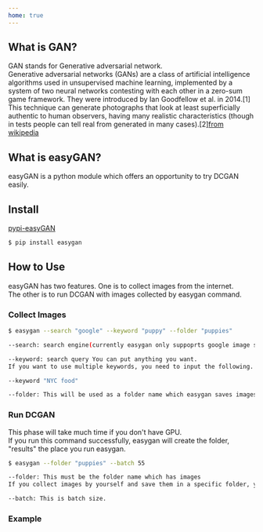```yaml
---
home: true
---
```


## What is GAN?

GAN stands for Generative adversarial network.  
Generative adversarial networks (GANs) are a class of artificial intelligence algorithms used in unsupervised machine learning, implemented by a system of two neural networks contesting with each other in a zero-sum game framework. They were introduced by Ian Goodfellow et al. in 2014.[1] This technique can generate photographs that look at least superficially authentic to human observers, having many realistic characteristics (though in tests people can tell real from generated in many cases).[2][from wikipedia](https://en.wikipedia.org/wiki/Generative_adversarial_network)

## What is easyGAN?

easyGAN is a python module which offers an opportunity to try DCGAN easily.

## Install

[pypi-easyGAN](https://pypi.org/project/easygan/)

```bash
$ pip install easygan
```

## How to Use

easyGAN has two features. One is to collect images from the internet.  
The other is to run DCGAN with images collected by easygan command.

### Collect Images

```bash
$ easygan --search "google" --keyword "puppy" --folder "puppies"

--search: search engine(currently easygan only suppoprts google image search. will support flickr soon.)

--keyword: search query You can put anything you want.
If you want to use multiple keywords, you need to input the following.

--keyword "NYC food"

--folder: This will be used as a folder name which easygan saves images.
```

### Run DCGAN

This phase will take much time if you don't have GPU.  
If you run this command successfully, easygan will create the folder, "results" the place you run easygan.

```bash
$ easygan --folder "puppies" --batch 55

--folder: This must be the folder name which has images
If you collect images by yourself and save them in a specific folder, you need to input the name.

--batch: This is batch size.
```

### Example

<gifs></gifs>
